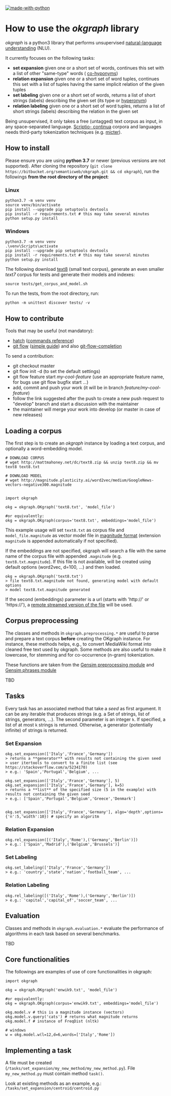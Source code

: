 [![made-with-python](https://img.shields.io/badge/Made%20with-Python-1f425f.svg)](https://www.python.org/)

How to use the _okgraph_ library
======

_okgraph_ is a python3 library that performs unsupervised [natural-language understanding](
https://en.wikipedia.org/wiki/Natural-language_understanding) (NLU).

It currently focuses on the following tasks:

  - **set expansion** given one or a short set of words, continues this set with a list of other "same-type" words (
    [co-hyponyms](https://en.wikipedia.org/wiki/Hyponymy_and_hypernymy#Co-hyponyms))
  - **relation expansion** given one or a short set of word tuples, continues this set with a list of tuples having the 
    same implicit relation of the given tuples
  - **set labeling** given one or a short set of words, returns a list of short strings (labels) describing the given 
    set (its type or [hyperonym](https://en.wikipedia.org/wiki/Hyponymy_and_hypernymy))
  - **relation labeling** given one or a short set of word tuples, returns a list of short strings (labels) describing 
    the relation in the given set

Being unsupervised, it only takes a free (untagged) text corpus as input, in any space-separated language. [Scriptio-
continua](https://en.wikipedia.org/wiki/Scriptio_continua) corpora and languages needs third-party tokenization 
techniques (e.g. [micter](https://github.com/tkng/micter)).

How to install
------
Please ensure you are using **python 3.7** or newer (previous versions are not supported). After cloning the repository 
(`git clone https://bitbucket.org/semanticweb/okgraph.git && cd okgraph`), run the followings **from the root directory 
of the project**:

### Linux ###
```
python3.7 -m venv venv
source venv/bin/activate
pip install --upgrade pip setuptools devtools
pip install -r requirements.txt # this may take several minutes
python setup.py install
```

### Windows ###
```
python3.7 -m venv venv
.\venv\Scripts\activate
pip install --upgrade pip setuptools devtools
pip install -r requirements.txt # this may take several minutes
python setup.py install
```

The following download [text8](http://mattmahoney.net/dc/textdata) (small text corpus), generate an even smaller *text7* 
corpus for tests and generate their models and indexes:
```
source tests/get_corpus_and_model.sh
```

To run the tests, from the root directory, run:
```
python -m unittest discover tests/ -v
```

How to contribute
------
Tools that may be useful (not mandatory):

  - [hatch](https://github.com/ofek/hatch) ([commands reference](https://github.com/ofek/hatch/blob/master/COMMANDS.rst))
  - [git flow](https://github.com/nvie/gitflow) ([simple guide](https://jeffkreeftmeijer.com/git-flow/)) and also 
    [git-flow-completion](https://github.com/bobthecow/git-flow-completion)

To send a contribution:

  - git checkout master
  - git flow init -d (to set the default settings)
  - git flow feature start *my-cool-feature* (use an appropriate feature name, for bugs use git flow bugfix start ...) 
  - add, commit and push your work (it will be in branch *feature/my-cool-feature*)
  - follow the link suggested after the push to create a new push request to "develop" branch and start a discussion 
    with the maintainer
  - the maintainer will merge your work into develop (or master in case of new releases)


Loading a corpus
------
The first step is to create an _okgraph_ instance by loading a text corpus, and
optionally a word-embedding model. 

    # DOWNLOAD CORPUS     
    # wget http://mattmahoney.net/dc/text8.zip && unzip text8.zip && mv text8 text8.txt

    # DOWNLOAD MODEL
    # wget http://magnitude.plasticity.ai/word2vec/medium/GoogleNews-vectors-negative300.magnitude
    

    import okgraph
    
    okg = okgraph.OKgraph('text8.txt', 'model_file')
    
    #or equivalently: 
    okg = okgraph.OKgraph(corpus='text8.txt', embeddings='model_file')

This example usage will set `text8.txt` as corpus file and `model_file.magnitude` as vector model file in [magnitude 
format](https://github.com/plasticityai/magnitude) (extension `magnitude` is appended automatically if not specified).

If the embeddings are not specified, okgraph will search a file with the same name of the corpus file with appended 
`.magnitude` (e.g. `text8.txt.magnitude`). If this file is not available, will be created using default options 
(word2vec, d=100, ...) and then loaded.

    okg = okgraph.OKgraph('text8.txt')
    > file text8.txt.magnitude not found, generating model with default options
    > model text8.txt.magnitude generated

If the second (embeddings) parameter is a url (starts with 'http://' or 'https://'), a [remote streamed version of the 
file](https://github.com/plasticityai/magnitude#remote-streaming-over-http) will be used.

Corpus preprocessing
------
The classes and methods in `okgraph.preprocessing.*` are useful to parse and prepare a text corpus **before** creating 
the OKgraph instance. For instance, these methods helps, e.g., to convert MediaWiki format into cleaned free text used 
by okgraph. Some methods are also useful to make it lowercase, for stemming and for co-occurrence (n-gram) tokenization.

These functions are taken from the [Gensim preprocessing module](https://radimrehurek.com/gensim/parsing/preprocessing.html) 
and [Gensim phrases module](https://radimrehurek.com/gensim/models/phrases.html)

TBD

Tasks
------
Every task has an associated method that take a _seed_ as first argument. It can be any iterable that produces strings 
(e.g. a Set of strings, list of strings, generators, ...). The second parameter is an integer `k`. If specified, a list 
of at most `k` strings is returned. Otherwise, a generator (potentially infinite) of strings is returned.


### Set Expansion ###
    okg.set_expansion(['Italy','France','Germany'])
    > returns a **generator** with results not containing the given seed 
    > user itertools to convert to a finite list (see https://stackoverflow.com/a/5234170)
    > e.g.: 'Spain','Portugal','Belgium', ... 

    okg.set_expansion(['Italy','France','Germany'], 5)
    okg.set_expansion(['Italy','France','Germany'], k=5)
    > returns a **list** of the specified size (5 in the example) with results not containing the given seed
    > e.g.: ['Spain','Portugal','Belgium','Greece','Denmark']


    okg.set_expansion(['Italy','France','Germany'], algo='depth',options={'n':5,'width':10}) # specify an algoritm


### Relation Expansion ###

    okg.rel_expansion([('Italy','Rome'),('Germany','Berlin')])
    > e.g.: ['Spain','Madrid'),('Belgium','Brussels')]

### Set Labeling ###

    okg.set_labeling(['Italy','France','Germany'])
    > e.g.: 'country','state','nation','football_team', ...

### Relation Labeling ###

    okg.rel_labeling([('Italy','Rome'),('Germany','Berlin')])
    > e.g.: 'capital','capital_of','soccer_team', ...

Evaluation
------
Classes and methods in `okgraph.evaluation.*` evaluate the performance of algorithms in each task based on several 
benchmarks.

TBD

Core functionalities
--------------------
The followings are examples of use of core functionalities in okgraph:
```
import okgraph

okg = okgraph.OKgraph('enwik9.txt', 'model_file')

#or equivalently: 
okg = okgraph.OKgraph(corpus='enwik9.txt', embeddings='model_file')

okg.model.v # this is a magnitude instance (vectors)
okg.model.v.query('cats') # returns what magnitude returns
okg.model.f # instance of FreqDist (nltk)

# windows
w = okg.model.w(l=12,d=6,words=['Italy','Rome']) 
```

## Implementing a task

A file must be created (`/tasks/set_expansion/my_new_method/my_new_method.py`).
File `my_new_method.py` must contain method `task()`.

Look at existing methods as an example, e.g.: `/tasks/set_expansion/centroid/centroid.py`
    

